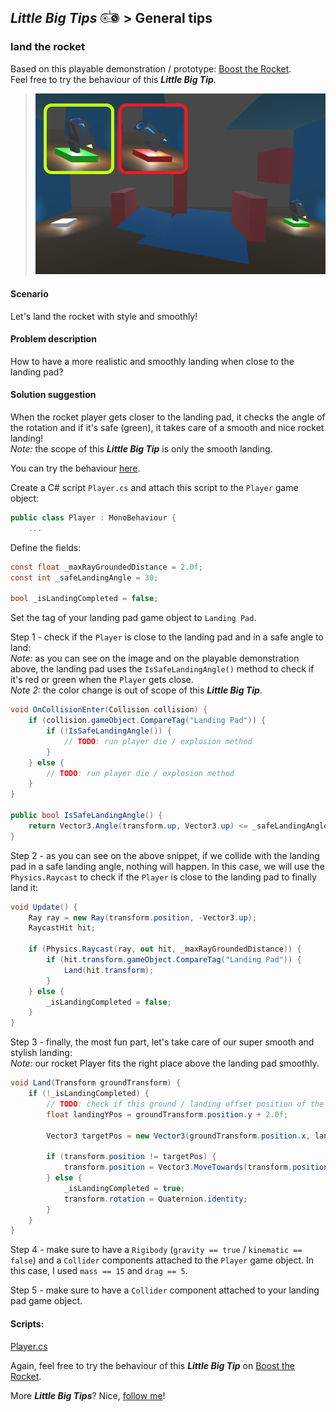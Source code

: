 ## _**Little Big Tips**_ ![Joystick](https://raw.githubusercontent.com/alissin/alissin.github.io/master/images/joystick.png) > General tips

### land the rocket

Based on this playable demonstration / prototype: [Boost the Rocket](https://simmer.io/@alissin/boost-the-rocket).<br/>
Feel free to try the behaviour of this _**Little Big Tip**_.

> ![Boost the Rocket](./boost-the-rocket-landing.png)

#### Scenario
Let's land the rocket with style and smoothly!

#### Problem description
How to have a more realistic and smoothly landing when close to the landing pad?

#### Solution suggestion
When the rocket player gets closer to the landing pad, it checks the angle of the rotation and if it's safe (green), it takes care of a smooth and nice rocket landing!<br/>
_Note:_ the scope of this _**Little Big Tip**_ is only the smooth landing.

You can try the behaviour [here](https://simmer.io/@alissin/boost-the-rocket).

Create a C# script `Player.cs` and attach this script to the `Player` game object:

```csharp
public class Player : MonoBehaviour {
    ...
```

Define the fields:

```csharp
const float _maxRayGroundedDistance = 2.0f;
const int _safeLandingAngle = 30;

bool _isLandingCompleted = false;
```

Set the tag of your landing pad game object to `Landing Pad`.

Step 1 - check if the `Player` is close to the landing pad and in a safe angle to land:<br/>
_Note:_ as you can see on the image and on the playable demonstration above, the landing pad uses the `IsSafeLandingAngle()` method to check if it's red or green when the `Player` gets close.<br/>
_Note 2:_ the color change is out of scope of this _**Little Big Tip**_.

```csharp
void OnCollisionEnter(Collision collision) {
    if (collision.gameObject.CompareTag("Landing Pad")) {
        if (!IsSafeLandingAngle()) {
            // TODO: run player die / explosion method
        }
    } else {
        // TODO: run player die / explosion method
    }
}

public bool IsSafeLandingAngle() {
    return Vector3.Angle(transform.up, Vector3.up) <= _safeLandingAngle;
}
```

Step 2 - as you can see on the above snippet, if we collide with the landing pad in a safe landing angle, nothing will happen. In this case, we will use the `Physics.Raycast` to check if the `Player` is close to the landing pad to finally land it:

```csharp
void Update() {
    Ray ray = new Ray(transform.position, -Vector3.up);
    RaycastHit hit;

    if (Physics.Raycast(ray, out hit, _maxRayGroundedDistance)) {
        if (hit.transform.gameObject.CompareTag("Landing Pad")) {
            Land(hit.transform);
        }
    } else {
        _isLandingCompleted = false;
    }
}
```

Step 3 - finally, the most fun part, let's take care of our super smooth and stylish landing:<br/>
_Note:_ our rocket Player fits the right place above the landing pad smoothly.

```csharp
void Land(Transform groundTransform) {
    if (!_isLandingCompleted) {
        // TODO: check if this ground / landing offset position of the Player makes sense for you. In my case, I used 1.95f
        float landingYPos = groundTransform.position.y + 2.0f;

        Vector3 targetPos = new Vector3(groundTransform.position.x, landingYPos, groundTransform.position.z);

        if (transform.position != targetPos) {
            transform.position = Vector3.MoveTowards(transform.position, targetPos, Time.deltaTime);
        } else {
            _isLandingCompleted = true;
            transform.rotation = Quaternion.identity;
        }
    }
}
```

Step 4 - make sure to have a `Rigibody` (`gravity == true` / `kinematic == false`) and a `Collider` components attached to the `Player` game object. In this case, I used `mass == 15` and `drag == 5`.

Step 5 - make sure to have a `Collider` component attached to your landing pad game object.

#### Scripts:
[Player.cs](./Player.cs)

Again, feel free to try the behaviour of this _**Little Big Tip**_ on [Boost the Rocket](https://simmer.io/@alissin/boost-the-rocket).

More _**Little Big Tips**_? Nice, [follow me](https://github.com/alissin/little-big-tips)!